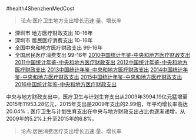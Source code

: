 #health4ShenzhenMedCost

> 论点:医疗卫生地方支出增长迅速:量、增长率

- 深圳市 地方医疗财政支出 10-16年
- 深圳市 居民医疗消费支出 10-16年
- 全国中央和地方医疗财政支出 99-16年
- 全国居民医疗消费支出 99-16年
[2010中国统计年鉴-中央和地方医疗财政支出](http://www.stats.gov.cn/tjsj/ndsj/2010/html/H0806c.htm)
[2011中国统计年鉴-中央和地方医疗财政支出](http://www.stats.gov.cn/tjsj/ndsj/2011/html/H0806c.htm)
[2012中国统计年鉴-中央和地方医疗财政支出](http://www.stats.gov.cn/tjsj/ndsj/2012/html/H0805c.htm)
[2013中国统计年鉴-中央和地方医疗财政支出](http://www.stats.gov.cn/tjsj/ndsj/2013/html/Z0903C.htm)
[2014中国统计年鉴-中央和地方医疗财政支出](http://www.stats.gov.cn/tjsj/ndsj/2014/zk/html/Z0703C.htm)
[2015中国统计年鉴-中央和地方医疗财政支出](http://www.stats.gov.cn/tjsj/ndsj/2015/html/CH0703.jpg)
[2016中国统计年鉴-中央和地方医疗财政支出](http://www.stats.gov.cn/tjsj/ndsj/2016/html/0703CH.jpg)

中央与地方财政支出中，医疗卫生与计划生育支出从2009年3994.19亿元猛增至2015年11953.28亿元，2015年支出是2009年支出的2.99倍，年平均增长率高达20.04%；医疗卫生与计划生育支出在中央与地方财政支出占比也逐渐递增，从2009年的5.2%上升至2015年的6.8%。

> 论点:居民消费医疗支出增长迅速:量、增长率

